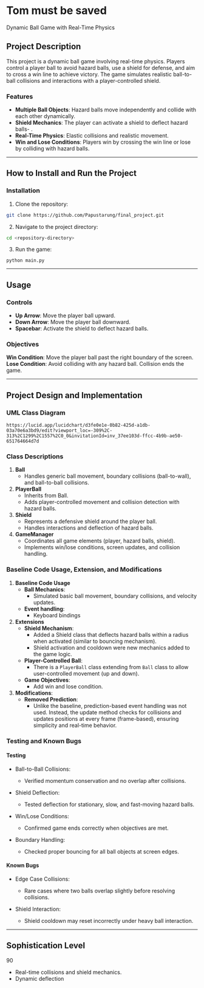 # Tom must be saved

Dynamic Ball Game with Real-Time Physics

## Project Description

This project is a dynamic ball game involving real-time physics. Players control a player ball to avoid hazard balls, use a shield for defense, and aim to cross a win line to achieve victory. The game simulates realistic ball-to-ball collisions and interactions with a player-controlled shield.

### Features

- **Multiple Ball Objects**: Hazard balls move independently and collide with each other dynamically.
- **Shield Mechanics**: The player can activate a shield to deflect hazard balls- .
- **Real-Time Physics**: Elastic collisions and realistic movement.
- **Win and Lose Conditions**: Players win by crossing the win line or lose by colliding with hazard balls.
___
## How to Install and Run the Project
### Installation
1. Clone the repository:
```bash
git clone https://github.com/Papustarung/final_project.git
```
2. Navigate to the project directory:
```bash
cd <repository-directory>
```
3. Run the game:
```
python main.py
```
___
## Usage
### Controls

- **Up Arrow**: Move the player ball upward.
- **Down Arrow**: Move the player ball downward.
- **Spacebar**: Activate the shield to deflect hazard balls.

### Objectives
**Win Condition**: Move the player ball past the right boundary of the screen.
**Lose Condition**: Avoid colliding with any hazard ball. Collision ends the game.
___
## Project Design and Implementation
### UML Class Diagram
```
https://lucid.app/lucidchart/d3fe0e1e-0b82-425d-a1db-03a70e6a3bd9/edit?viewport_loc=-309%2C-313%2C1299%2C1557%2C0_0&invitationId=inv_37ee103d-ffcc-4b9b-ae50-651764664d7d
```
### Class Descriptions

1. **Ball**
    - Handles generic ball movement, boundary collisions (ball-to-wall), and ball-to-ball collisions.
2. **PlayerBall**
    - Inherits from Ball.
    - Adds player-controlled movement and collision detection with hazard balls.
3. **Shield**
    - Represents a defensive shield around the player ball.
    - Handles interactions and deflection of hazard balls.
4. **GameManager**
    - Coordinates all game elements (player, hazard balls, shield).
    - Implements win/lose conditions, screen updates, and collision handling.

### Baseline Code Usage, Extension, and Modifications

1. **Baseline Code Usage**
    - **Ball Mechanics**: 
      - Simulated basic ball movement, boundary collisions, and velocity updates.
    - **Event handling**: 
      - Keyboard bindings
2. **Extensions**
    - **Shield Mechanism**: 
      - Added a Shield class that deflects hazard balls within a radius when activated (similar to bouncing mechanism).
      - Shield activation and cooldown were new mechanics added to the game logic.
    - **Player-Controlled Ball**: 
      - There is a `PlayerBall` class extending from `Ball` class to allow user-controlled movement (up and down).
    - **Game Objectives**:
      - Add win and lose condition.
3. **Modifications**:
    - **Removed Prediction**: 
      - Unlike the baseline, prediction-based event handling was not used. Instead, the update method checks for collisions and updates positions at every frame (frame-based), ensuring simplicity and real-time behavior.

### Testing and Known Bugs

#### Testing

- Ball-to-Ball Collisions:
  - Verified momentum conservation and no overlap after collisions.

- Shield Deflection:
  - Tested deflection for stationary, slow, and fast-moving hazard balls.

- Win/Lose Conditions:
  - Confirmed game ends correctly when objectives are met.

- Boundary Handling:
  - Checked proper bouncing for all ball objects at screen edges.

#### Known Bugs

- Edge Case Collisions:
  - Rare cases where two balls overlap slightly before resolving collisions.

- Shield Interaction:
  - Shield cooldown may reset incorrectly under heavy ball interaction.
___
## Sophistication Level

90
- Real-time collisions and shield mechanics.
- Dynamic deflection